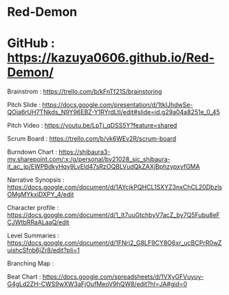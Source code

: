 # Red-Demon

# GitHub : https://kazuya0606.github.io/Red-Demon/

Brainstrom : https://trello.com/b/kFnTf21S/brainstoring

Pitch Slide : https://docs.google.com/presentation/d/1tkIJhdwSe-QOia6rUH7TNkds_N9Y96EBZ-Y1RYrdLtI/edit#slide=id.g29a04a8251e_0_45

Pitch Video : https://youtu.be/LpTj_qDSS5Y?feature=shared

Scrum Board : https://trello.com/b/vk6WEv2R/scrum-board

Burndown Chart : https://shibaura3-my.sharepoint.com/:x:/g/personal/bv21028_sic_shibaura-it_ac_jp/EWPBdkyHqy9LvEld47sRzOQBLVudQkZAXjBphzypxyfGMA

Narrative Synopsis : https://docs.google.com/document/d/1AYcjkPQHCL1SXYZ3nxChCL20DbzlsOMgMYkxiDXPY_4/edit

Character profile : https://docs.google.com/document/d/1_It7uuGtchbyV7acZ_by7Q5Fubu8eFCJWtbRRaALaaQ/edit

Level Summaries : https://docs.google.com/document/d/1FNri2_G8LF9CY8O6xr_ucBCPrR0wZuishcSfnb6jZr8/edit?pli=1

Branching Map : 

Beat Chart : https://docs.google.com/spreadsheets/d/1VXyGFVuyuy-G4gLd2ZH-CWS9wXW3aFjOufMeoV9hQW8/edit?hl=JA#gid=0
